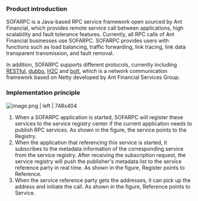 ### Product introduction

SOFARPC is a Java-based RPC service framework open sourced by Ant Financial, which provides remote service call between applications, high scalability and fault tolerance features. Currently, all RPC calls of Ant Financial businesses use SOFARPC. SOFARPC provides users with functions such as load balancing, traffic forwarding, link tracing, link data transparent transmission, and fault removal.

In addition, SOFARPC supports different protocols, currently including [RESTful](./RESTful), [dubbo](./Dubbo), [H2C](./H2c) and [bolt](./Bolt), which is a network communication framework based on Netty developed by Ant Financial Services Group.

### Implementation principle

![image.png | left | 748x404](./resources/home_1.png)

1. When a SOFARPC application is started, SOFARPC will register these services to the service registry center if the current application needs to publish RPC services. As shown in the figure, the service points to the Registry.
2. When the application that referencing this service is started, it subscribes to the metadata information of the corresponding service from the service registry. After receiving the subscription request, the service registry will push the publisher's metadata list to the service reference party in real time. As shown in the figure, Register points to Reference.
3. When the service reference party gets the addresses, it can pick up the address and initiate the call. As shown in the figure, Reference points to Service.
